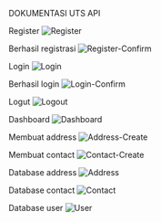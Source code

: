 DOKUMENTASI UTS API

Register
![Register](https://github.com/SeptianNurIkhsan/UTS-API/assets/114415096/1ed87392-1982-4dc6-a3e8-7095a1b042e5)

Berhasil registrasi
![Register-Confirm](https://github.com/SeptianNurIkhsan/UTS-API/assets/114415096/569d2d73-e9c2-49f0-b586-cea563ab7da0)

Login
![Login](https://github.com/SeptianNurIkhsan/UTS-API/assets/114415096/d973462f-6282-476a-9121-a0defd4b12f4)

Berhasil login
![Login-Confirm](https://github.com/SeptianNurIkhsan/UTS-API/assets/114415096/19bb5172-26ec-43a5-83ee-495d2e64714e)

Logut
![Logout](https://github.com/SeptianNurIkhsan/UTS-API/assets/114415096/8640c834-8d8d-492b-ba03-902f70734af1)

Dashboard
![Dashboard](https://github.com/SeptianNurIkhsan/UTS-API/assets/114415096/2336968c-7aa4-48e6-9b3b-6a432d621987)

Membuat address
![Address-Create](https://github.com/SeptianNurIkhsan/UTS-API/assets/114415096/b0d0f525-7cb7-4c48-ac1a-0c3433de0902)

Membuat contact
![Contact-Create](https://github.com/SeptianNurIkhsan/UTS-API/assets/114415096/6db4f2d0-7b01-44ea-a8b4-0d556daf0058)

Database address
![Address](https://github.com/SeptianNurIkhsan/UTS-API/assets/114415096/8626dc25-68aa-46ab-b652-2767e23bab14)

Database contact
![Contact](https://github.com/SeptianNurIkhsan/UTS-API/assets/114415096/9e2cc701-9f19-4126-9b0c-847572a4b744)

Database user
![User](https://github.com/SeptianNurIkhsan/UTS-API/assets/114415096/736ee38a-06e3-48f8-b89e-48f6a0928bdc)
